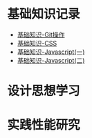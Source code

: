 # 基础知识记录

- [基础知识-Git操作](https://github.com/xwchris/blog/issues/1)
- [基础知识-CSS](https://github.com/xwchris/blog/issues/6)
- [基础知识-Javascript(一)](https://github.com/xwchris/blog/issues/2)
- [基础知识-Javascript(二)](https://github.com/xwchris/blog/issues/3)

# 设计思想学习

# 实践性能研究
